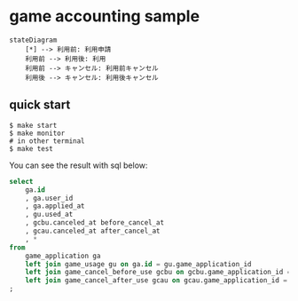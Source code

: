 # game accounting sample

```mermaid  
stateDiagram
    [*] --> 利用前: 利用申請
    利用前 --> 利用後: 利用
    利用前 --> キャンセル: 利用前キャンセル
    利用後 --> キャンセル: 利用後キャンセル
```
## quick start
```
$ make start
$ make monitor
# in other terminal
$ make test
```
You can see the result with sql below:
```sql
select
	ga.id
	, ga.user_id
	, ga.applied_at
	, gu.used_at
	, gcbu.canceled_at before_cancel_at
	, gcau.canceled_at after_cancel_at
	, *
from
	game_application ga
	left join game_usage gu on ga.id = gu.game_application_id
	left join game_cancel_before_use gcbu on gcbu.game_application_id = ga.id
	left join game_cancel_after_use gcau on gcau.game_application_id = ga.id
;
```